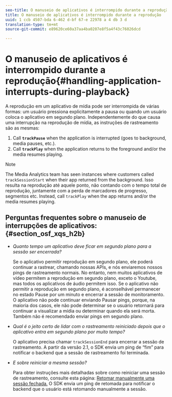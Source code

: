 ```yaml
---
seo-title: O manuseio de aplicativos é interrompido durante a reprodução
title: O manuseio de aplicativos é interrompido durante a reprodução
uuid: 1 ccb 4507-bda 6-462 d-bf 67-e 22978 a 4 db 3 d
translation-type: tm+mt
source-git-commit: e89620ce60a37aa4ba0207e8f5a4f43c76026dcd

---
```



# O manuseio de aplicativos é interrompido durante a reprodução{#handling-application-interrupts-during-playback}

A reprodução em um aplicativo de mídia pode ser interrompida de várias formas: um usuário pressiona explicitamente a pausa ou quando um usuário coloca o aplicativo em segundo plano. Independentemente do que causa uma interrupção na reprodução de mídia, as instruções de rastreamento são as mesmas:

1. Call **`trackPause`** when the application is interrupted (goes to background, media pauses, etc.).
1. Call **`trackPlay`** when the application returns to the foreground and/or the media resumes playing.

>[!NOTE]
>
>The Media Analytics team has seen instances where customers called `trackSessionStart` when their app returned from the background. Isso resulta na reprodução até aquele ponto, não contando com o tempo total de reprodução, juntamente com a perda de marcadores de progresso, segmentos etc. Instead, call `trackPlay` when the app returns and/or the media resumes playing.

## Perguntas frequentes sobre o manuseio de interrupções de aplicativos: {#section_osf_xqs_h2b}

* _Quanto tempo um aplicativo deve ficar em segundo plano para a sessão ser encerrada?_

   Se o aplicativo permitir reprodução em segundo plano, ele poderá continuar a rastrear, chamando nossas APIs, e nós enviaremos nossos pings de rastreamento normais. No entanto, nem muitos aplicativos de vídeo permitem a reprodução em segundo plano, exceto o Youtube, mas todos os aplicativos de áudio permitem isso. Se o aplicativo não permitir a reprodução em segundo plano, é aconselhável permanecer no estado Pause por um minuto e encerrar a sessão de monitoramento. O aplicativo não pode continuar enviando Pausar pings, porque, na maioria dos casos, ele não pode determinar se o usuário retornará para continuar a visualizar a mídia ou determinar quando ela será morta. Também não é recomendado enviar pings em segundo plano.

* _Qual é o jeito certo de lidar com o rastreamento reiniciado depois que o aplicativo entra em segundo plano por muito tempo?_

   O aplicativo precisa chamar `trackSessionEnd` para encerrar a sessão de rastreamento. A partir da versão 2.1, o SDK envia um ping de “fim” para notificar o backend que a sessão de rastreamento foi terminada.

* _E sobre reiniciar a mesma sessão?_

   Para obter instruções mais detalhadas sobre como reiniciar uma sessão de rastreamento, consulte esta página: [Retomar manualmente uma sessão fechada.](/help/sdk-implement/cookbook/resuming-inactive.md) O SDK envia um ping de retomada para notificar o backend que o usuário está retomando manualmente a sessão.

